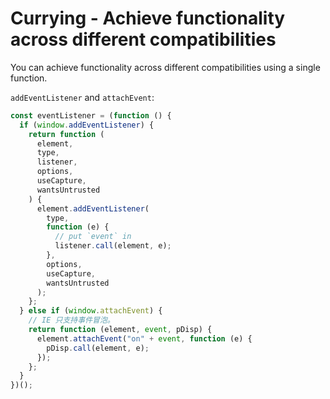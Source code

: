 # Currying - Achieve functionality across different compatibilities

You can achieve functionality across different compatibilities using a single function.

`addEventListener` and `attachEvent`:

```js
const eventListener = (function () {
  if (window.addEventListener) {
    return function (
      element,
      type,
      listener,
      options,
      useCapture,
      wantsUntrusted
    ) {
      element.addEventListener(
        type,
        function (e) {
          // put `event` in
          listener.call(element, e);
        },
        options,
        useCapture,
        wantsUntrusted
      );
    };
  } else if (window.attachEvent) {
    // IE 只支持事件冒泡。
    return function (element, event, pDisp) {
      element.attachEvent("on" + event, function (e) {
        pDisp.call(element, e);
      });
    };
  }
})();
```
